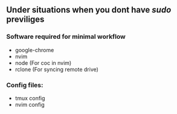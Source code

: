 ## Under situations when you dont have *sudo* previliges
### Software required for minimal workflow
- google-chrome
- nvim
- node (For coc in nvim)
- rclone (For syncing remote drive)

### Config files:
- tmux config
- nvim config
